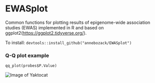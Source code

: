 # EWASplot

Common functions for plotting results of epigenome-wide association studies (EWAS) implemented in R and based on ggplot2(https://ggplot2.tidyverse.org/). 

To install:
    `devtools::install_github("annebozack/EWASplot")`

### Q-Q plot example
```
qq_plot(probes$P.Value)
```

![Image of Yaktocat](https://octodex.github.com/images/yaktocat.png)
